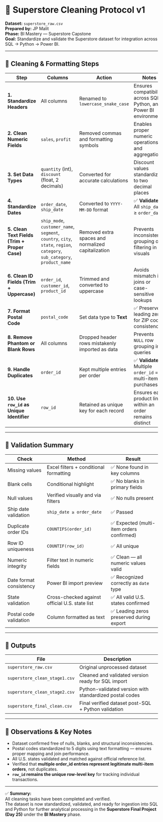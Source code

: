 # 🧹 Superstore Cleaning Protocol v1  
**Dataset:** `superstore_raw.csv`  
**Prepared by:** JP Malit  
**Phase:** BI Mastery — Superstore Capstone  
**Goal:** Standardize and validate the Superstore dataset for integration across SQL → Python → Power BI.  

---

## 🔧 Cleaning & Formatting Steps  

| Step | Columns | Action | Notes |
|------|----------|--------|-------|
| **1. Standardize Headers** | All columns | Renamed to `lowercase_snake_case` | Ensures compatibility across SQL, Python, and Power BI environments |
| **2. Clean Numeric Fields** | `sales`, `profit` | Removed commas and formatting symbols | Enables proper numeric operations and aggregation |
| **3. Set Data Types** | `quantity` (int), `discount` (float, 2 decimals) | Converted for accurate calculations | Discount values standardized to two decimal places |
| **4. Standardize Dates** | `order_date`, `ship_date` | Converted to `YYYY-MM-DD` format | ✅ **Validated:** All `ship_date` ≥ `order_date` |
| **5. Clean Text Fields (Trim + Proper Case)** | `ship_mode`, `customer_name`, `segment`, `country`, `city`, `state`, `region`, `category`, `sub_category`, `product_name` | Removed extra spaces and normalized capitalization | Prevents inconsistent grouping or filtering in visuals |
| **6. Clean ID Fields (Trim + Uppercase)** | `order_id`, `customer_id`, `product_id` | Trimmed and converted to uppercase | Avoids mismatch in joins or case-sensitive lookups |
| **7. Format Postal Code** | `postal_code` | Set data type to **Text** | ✅ Preserves leading zeros for ZIP code consistency |
| **8. Remove Phantom or Blank Rows** | All columns | Dropped header rows mistakenly imported as data | Prevents `NULL` row grouping in queries |
| **9. Handle Duplicates** | `order_id` | Kept multiple entries per order | ✅ **Validated:** Multiple `order_id` = multi-item purchases |
| **10. Use `row_id` as Unique Identifier** | `row_id` | Retained as unique key for each record | Ensures each product line within an order remains distinct |

---

## 🧪 Validation Summary  

| Check | Method | Result |
|--------|--------|--------|
| Missing values | Excel filters + conditional formatting | ✅ None found in key columns |
| Blank cells | Conditional highlight | ✅ No blanks in primary fields |
| Null values | Verified visually and via filters | ✅ No nulls present |
| Ship date validation | `ship_date ≥ order_date` | ✅ Passed |
| Duplicate order IDs | `COUNTIFS(order_id)` | ✅ Expected (multi-item orders confirmed) |
| Row ID uniqueness | `COUNTIF(row_id)` | ✅ All unique |
| Numeric integrity | Filter text in numeric fields | ✅ Clean — all numeric values valid |
| Date format consistency | Power BI import preview | ✅ Recognized correctly as `date` type |
| State validation | Cross-checked against official U.S. state list | ✅ All valid U.S. states confirmed |
| Postal code validation | Column formatted as text | ✅ Leading zeros preserved during export |

---

## 💾 Outputs  

| File | Description |
|------|--------------|
| `superstore_raw.csv` | Original unprocessed dataset |
| `superstore_clean_stage1.csv` | Cleaned and validated version ready for SQL import |
| `superstore_clean_stage2.csv` | Python-validated version with standardized postal codes |
| `superstore_final_clean.csv` | Final verified dataset post-SQL + Python validation |

---

## 🧠 Observations & Key Notes  
- Dataset confirmed free of nulls, blanks, and structural inconsistencies.  
- Postal codes standardized to 5 digits using text formatting — ensures proper mapping and join performance.  
- All U.S. states validated and matched against official reference list.  
- Verified that **multiple order_id entries represent legitimate multi-item orders**, not duplicates.  
- **`row_id` remains the unique row-level key** for tracking individual transactions.  

---

✅ **Summary:**  
All cleaning tasks have been completed and verified.  
The dataset is now standardized, validated, and ready for ingestion into SQL and Python for further analytical processing in the **Superstore Final Project (Day 25)** under the **BI Mastery** phase.  
